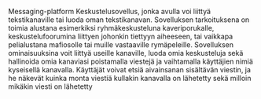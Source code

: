 Messaging-platform
Keskustelusovellus, jonka avulla voi liittyä tekstikanaville tai luoda oman tekstikanavan. Sovelluksen tarkoituksena on toimia
alustana esimerkiksi ryhmäkeskusteluna kaveriporukalle, keskustelufoorumina liittyen johonkin tiettyyn aiheeseen, tai vaikkapa
pelialustana mafiosolle tai muille vastaaville rymäpeleille. 
Sovelluksen ominaisuuksina voit liittyä useille kanaville, luoda omia keskusteluja sekä hallinoida omia kanaviasi poistamalla viestejä
ja vaihtamalla käyttäjien nimiä kyseisellä kanavalla. Käyttäjät voivat etsiä aivainsanan sisältävän viestin, ja he näkevät kuinka monta
viestiä kullakin kanavalla on lähetetty sekä milloin mikäkin viesti on lähetetty
